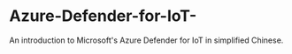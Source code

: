 # Azure-Defender-for-IoT-
An introduction to Microsoft's Azure Defender for IoT in simplified Chinese.
